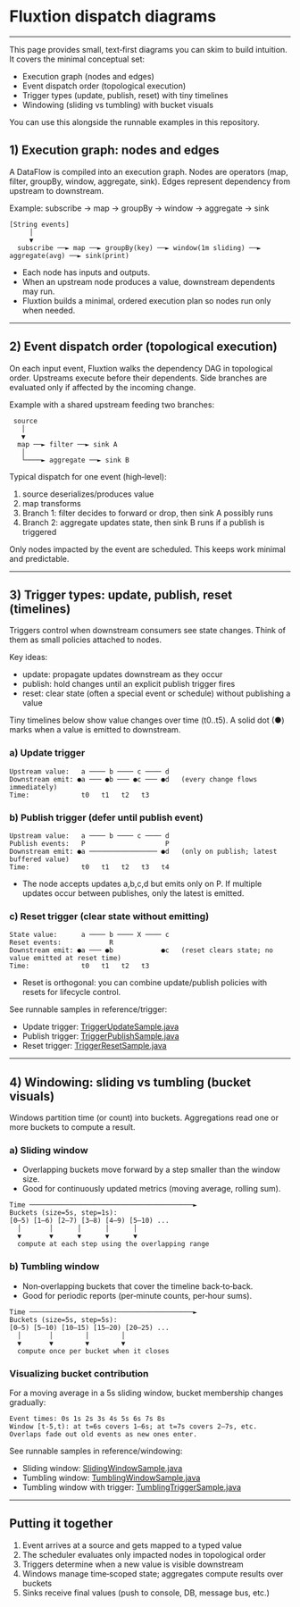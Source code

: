 # Fluxtion dispatch diagrams
---

This page provides small, text‑first diagrams you can skim to build intuition.
It covers the minimal conceptual set:

- Execution graph (nodes and edges)
- Event dispatch order (topological execution)
- Trigger types (update, publish, reset) with tiny timelines
- Windowing (sliding vs tumbling) with bucket visuals

You can use this alongside the runnable examples in this repository.

## 1) Execution graph: nodes and edges

A DataFlow is compiled into an execution graph. Nodes are operators (map, filter, groupBy, window, aggregate, sink).
Edges represent dependency from upstream to downstream.

Example: subscribe → map → groupBy → window → aggregate → sink

```
[String events]
     │
     ▼
  subscribe ──► map ──► groupBy(key) ──► window(1m sliding) ──► aggregate(avg) ──► sink(print)
```

- Each node has inputs and outputs.
- When an upstream node produces a value, downstream dependents may run.
- Fluxtion builds a minimal, ordered execution plan so nodes run only when needed.

---

## 2) Event dispatch order (topological execution)

On each input event, Fluxtion walks the dependency DAG in topological order. Upstreams execute before their dependents.
Side branches are evaluated only if affected by the incoming change.

Example with a shared upstream feeding two branches:

```
 source
   │
   ▼
  map ──► filter ──► sink A
   │
   └────► aggregate ──► sink B
```

Typical dispatch for one event (high‑level):

1. source deserializes/produces value
1. map transforms
1. Branch 1: filter decides to forward or drop, then sink A possibly runs
1. Branch 2: aggregate updates state, then sink B runs if a publish is triggered

Only nodes impacted by the event are scheduled. This keeps work minimal and predictable.

---

## 3) Trigger types: update, publish, reset (timelines)

Triggers control when downstream consumers see state changes. Think of them as small policies attached to nodes.

Key ideas:

- update: propagate updates downstream as they occur
- publish: hold changes until an explicit publish trigger fires
- reset: clear state (often a special event or schedule) without publishing a value

Tiny timelines below show value changes over time (t0..t5). A solid dot (●) marks when a value is emitted to downstream.

### a) Update trigger

```
Upstream value:   a ──── b ──── c ──── d
Downstream emit: ●a ─── ●b ─── ●c ─── ●d   (every change flows immediately)
Time:             t0   t1   t2   t3
```

### b) Publish trigger (defer until publish event)

```
Upstream value:   a ──── b ──── c ──── d
Publish events:   P                    P
Downstream emit: ●a ───────────────── ●d   (only on publish; latest buffered value)
Time:             t0   t1   t2   t3   t4
```

- The node accepts updates a,b,c,d but emits only on P. If multiple updates occur between publishes, only the latest is
  emitted.

### c) Reset trigger (clear state without emitting)

```
State value:      a ──── b ──── X ──── c
Reset events:            R
Downstream emit: ●a ─── ●b            ●c   (reset clears state; no value emitted at reset time)
Time:             t0   t1   t2   t3
```

- Reset is orthogonal: you can combine update/publish policies with resets for lifecycle control.

See runnable samples in reference/trigger:

- Update trigger: [TriggerUpdateSample.java]({{fluxtion_example_src}}/reference/src/main/java/com/telamin/fluxtion/example/reference/trigger/TriggerUpdateSample.java)
- Publish trigger: [TriggerPublishSample.java]({{fluxtion_example_src}}/reference/src/main/java/com/telamin/fluxtion/example/reference/trigger/TriggerPublishSample.java)
- Reset trigger: [TriggerResetSample.java]({{fluxtion_example_src}}/reference/src/main/java/com/telamin/fluxtion/example/reference/trigger/TriggerResetSample.java)
---

## 4) Windowing: sliding vs tumbling (bucket visuals)

Windows partition time (or count) into buckets. Aggregations read one or more buckets to compute a result.

### a) Sliding window

- Overlapping buckets move forward by a step smaller than the window size.
- Good for continuously updated metrics (moving average, rolling sum).

```
Time ─────────────────────────────────────────►
Buckets (size=5s, step=1s):
[0–5) [1–6) [2–7) [3–8) [4–9) [5–10) ...
  │       │      │      │      │
  ▼       ▼      ▼      ▼      ▼
  compute at each step using the overlapping range
```

### b) Tumbling window

- Non‑overlapping buckets that cover the timeline back‑to‑back.
- Good for periodic reports (per‑minute counts, per‑hour sums).

```
Time ─────────────────────────────────────────►
Buckets (size=5s, step=5s):
[0–5) [5–10) [10–15) [15–20) [20–25) ...
  │       │        │        │
  ▼       ▼        ▼        ▼
  compute once per bucket when it closes
```

### Visualizing bucket contribution

For a moving average in a 5s sliding window, bucket membership changes gradually:

```
Event times: 0s 1s 2s 3s 4s 5s 6s 7s 8s
Window [t-5,t): at t=6s covers 1–6s; at t=7s covers 2–7s, etc.
Overlaps fade out old events as new ones enter.
```

See runnable samples in reference/windowing:

- Sliding window: [SlidingWindowSample.java]({{fluxtion_example_src}}/reference/src/main/java/com/telamin/fluxtion/example/reference/windowing/SlidingWindowSample.java)
- Tumbling window: [TumblingWindowSample.java]({{fluxtion_example_src}}/reference/src/main/java/com/telamin/fluxtion/example/reference/windowing/TumblingWindowSample.java)
- Tumbling window with trigger: [TumblingTriggerSample.java]({{fluxtion_example_src}}/reference/src/main/java/com/telamin/fluxtion/example/reference/windowing/TumblingTriggerSample.java)

---

## Putting it together


1. Event arrives at a source and gets mapped to a typed value
1. The scheduler evaluates only impacted nodes in topological order
1. Triggers determine when a new value is visible downstream
1. Windows manage time‑scoped state; aggregates compute results over buckets
1. Sinks receive final values (push to console, DB, message bus, etc.)

